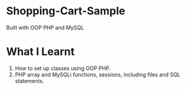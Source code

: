 # Shopping-Cart-Sample
Built with OOP PHP and MySQL

# What I Learnt
1. How to set up classes using OOP PHP.
2. PHP array and MySQLi functions, sessions, including files and SQL statements.
